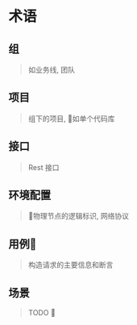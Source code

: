 # 术语

## 组

> 如业务线, 团队

## 项目

> 组下的项目, 如单个代码库

## 接口

> Rest 接口

## 环境配置

> 物理节点的逻辑标识, 网络协议

## 用例

> 构造请求的主要信息和断言

## 场景

> TODO :dango:
